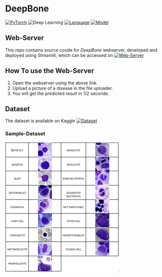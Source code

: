 # DeepBone

[![PyTorch](https://img.shields.io/badge/Framework-PyTorch-FFAE42)](https://pytorch.org)
![Deep Learning](https://img.shields.io/badge/Type-Deep%20Learning-79FEE1)
[![Language](https://img.shields.io/badge/Language-Python-79FFB2)](https://www.python.org/)
[![Model](https://img.shields.io/badge/Model-EfficientNet%20B4-0000FF)](https://pytorch.org/vision/main/models/generated/torchvision.models.efficientnet_b4.html)

## Web-Server
This repo contains source coude for *DeepBone* webserver, developed and deployed using Streamlit, which can be accessed on [![Web-Server](https://img.shields.io/badge/WebServer-Streamlit-808080)](https://xevenai-deepbone.streamlit.app/)

## How To use the Web-Server
1) Open the webserver using the above link.
2) Upload a picture of a disease in the file uploader.
3) You will get the predicted result in 1/2 seconds.

## Dataset
The dataset is available on Kaggle [![Dataset](https://img.shields.io/badge/Dataset-Kaggle-FF21EA)](https://www.kaggle.com/datasets/andrewmvd/bone-marrow-cell-classification)

### Sample-Dataset
![](Sample-Images/Capture.PNG)
